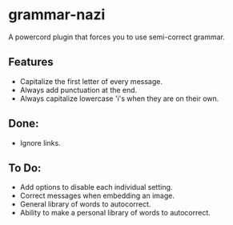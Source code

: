 # grammar-nazi
A powercord plugin that forces you to use semi-correct grammar.

## Features
* Capitalize the first letter of every message.
* Always add punctuation at the end.
* Always capitalize lowercase 'i's when they are on their own.

## Done:
* Ignore links.

## To Do:
* Add options to disable each individual setting.
* Correct messages when embedding an image.
* General library of words to autocorrect.
* Ability to make a personal library of words to autocorrect.
